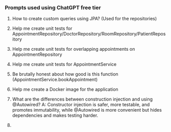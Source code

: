### Prompts used using ChatGPT free tier

1. How to create custom queries using JPA? (Used for the repositories)

2. Help me create unit tests for AppointmentRepository/DoctorRepository/RoomRepository/PatientRepository

3. Help me create unit tests for overlapping appointments on AppointmentRepository

4. Help me create unit tests for AppointmentService

5. Be brutally honest about how good is this function (AppointmentService.bookAppointment)

6. Help me create a Docker image for the application

7. What are the differences between construction injection and using @Autowired?
A: Constructor injection is safer, more testable, and promotes immutability, while @Autowired is more convenient but hides dependencies and makes testing harder.

8. 
